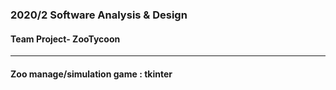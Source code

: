 ### 2020/2 Software Analysis & Design      
#### Team Project- ZooTycoon        
------------------------------         
#### Zoo manage/simulation game : tkinter
